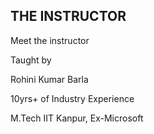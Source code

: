 
## THE INSTRUCTOR

Meet the instructor

Taught by

Rohini Kumar Barla

10yrs+ of Industry Experience

M.Tech IIT Kanpur, Ex-Microsoft